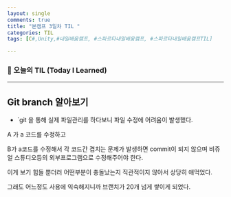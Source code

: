 ```yaml
---
layout: single
comments: true
title: "본캠프 3일차 TIL "
categories: TIL
tags: [C#,Unity,#내일배움캠프, #스파르타내일배움캠프, #스파르타내일배움캠프TIL]

---
```


### 📆 오늘의 TIL (Today I Learned)

------

## Git branch 알아보기



- `git 을 통해 실제 파일관리를 하다보니 파일 수정에 어려움이 발생했다.

A 가 a 코드를 수정하고 

B가 a코드를  수정해서 각 코드간 겹치는 문제가 발생하면  commit이 되지 않으며 비쥬얼 스튜디오등의 외부프로그램으로 수정해주어야 한다. 



이게 보기 힘들 뿐더러 어떤부분이 충돌났는지 직관적이지 않아서 상당히 애먹었다.





그래도 어느정도 사용에 익숙해지니까 브랜치가 20개 넘게 쌓이게 되었다.
